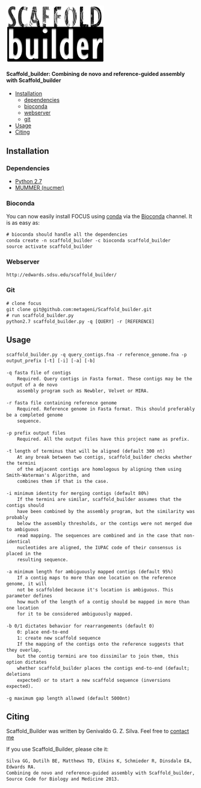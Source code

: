 ![](logo/scaffold_builder_logo.png "Logo")

#### Scaffold_builder: Combining de novo and reference-guided assembly with Scaffold_builder
* [Installation](#installation)
    * [dependencies](#dependencies)
    * [bioconda](#bioconda)
    * [webserver](#webserver)
    * [git](#git)
* [Usage](#usage)
* [Citing](#citing)

## Installation
### Dependencies
- [Python 2.7](http://www.python.org/download)
- [MUMMER (nucmer)](http://mummer.sourceforge.net/)

### Bioconda
You can now easily install FOCUS using [conda](https://conda.io) via the
[Bioconda](https://bioconda.github.io/) channel. It is as easy as:

    # bioconda should handle all the dependencies
    conda create -n scaffold_builder -c bioconda scaffold_builder
	source activate scaffold_builder

### Webserver
    http://edwards.sdsu.edu/scaffold_builder/

### Git
    # clone focus
	git clone git@github.com:metageni/Scaffold_builder.git
	# run scaffold_builder.py
	python2.7 scaffold_builder.py -q [QUERY] -r [REFERENCE]

## Usage

    scaffold_builder.py -q query_contigs.fna -r reference_genome.fna -p output_prefix [-t] [-i] [-a] [-b]

	-q fasta file of contigs
		Required. Query contigs in Fasta format. These contigs may be the output of a de novo
		assembly program such as Newbler, Velvet or MIRA.

	-r fasta file containing reference genome
		Required. Reference genome in Fasta format. This should preferably be a completed genome
		sequence.

	-p prefix output files
		Required. All the output files have this project name as prefix.

	-t length of terminus that will be aligned (default 300 nt)
		At any break between two contigs, scaffold_builder checks whether the termini
		of the adjacent contigs are homologous by aligning them using Smith-Waterman's Algorithm, and
		combines them if that is the case.

	-i minimum identity for merging contigs (default 80%)
		If the termini are similar, scaffold_builder assumes that the contigs should
		have been combined by the assembly program, but the similarity was probably
		below the assembly thresholds, or the contigs were not merged due to ambiguous
		read mapping. The sequences are combined and in the case that non-identical
		nucleotides are aligned, the IUPAC code of their consensus is placed in the
		resulting sequence.

	-a minimum length for ambiguously mapped contigs (default 95%)
		If a contig maps to more than one location on the reference genome, it will
		not be scaffolded because it's location is ambiguous. This parameter defines
		how much of the length of a contig should be mapped in more than one location
		for it to be considered ambiguously mapped.

	-b 0/1 dictates behavior for rearrangements (default 0)
		0: place end-to-end
		1: create new scaffold sequence
		If the mapping of the contigs onto the reference suggests that they overlap,
		but the contig termini are too dissimilar to join them, this option dictates
		whether scaffold_builder places the contigs end-to-end (default; deletions
		expected) or to start a new scaffold sequence (inversions expected).

	-g maximum gap length allowed (default 5000nt)


## Citing
Scaffold_Builder was written by Genivaldo G. Z. Silva. Feel free to [contact me](mailto:genivaldo.gueiros@gmail.com)

If you use Scaffold_Builder, please cite it:

	Silva GG, Dutilh BE, Matthews TD, Elkins K, Schmieder R, Dinsdale EA, Edwards RA.
	Combining de novo and reference-guided assembly with Scaffold_builder,
	Source Code for Biology and Medicine 2013.